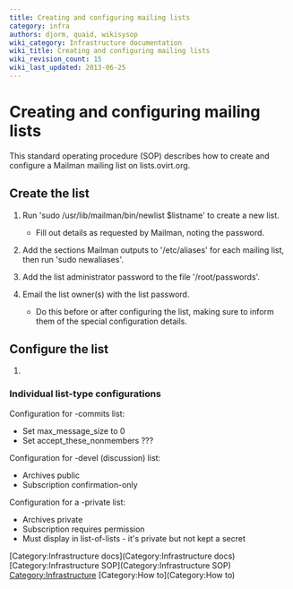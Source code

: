 ```yaml
---
title: Creating and configuring mailing lists
category: infra
authors: djorm, quaid, wikisysop
wiki_category: Infrastructure documentation
wiki_title: Creating and configuring mailing lists
wiki_revision_count: 15
wiki_last_updated: 2013-06-25
---
```


# Creating and configuring mailing lists

This standard operating procedure (SOP) describes how to create and configure a Mailman mailing list on lists.ovirt.org.

## Create the list

1.  Run 'sudo /usr/lib/mailman/bin/newlist $listname' to create a new list.
    -   Fill out details as requested by Mailman, noting the password.

2.  Add the sections Mailman outputs to '/etc/aliases' for each mailing list, then run 'sudo newaliases'.
3.  Add the list administrator password to the file '/root/passwords'.
4.  Email the list owner(s) with the list password.
    -   Do this before or after configuring the list, making sure to inform them of the special configuration details.

## Configure the list

1.  

### Individual list-type configurations

Configuration for -commits list:

*   Set max_message_size to 0
*   Set accept_these_nonmembers ???

Configuration for -devel (discussion) list:

*   Archives public
*   Subscription confirmation-only

Configuration for a -private list:

*   Archives private
*   Subscription requires permission
*   Must display in list-of-lists - it's private but not kept a secret

[Category:Infrastructure docs](Category:Infrastructure docs) [Category:Infrastructure SOP](Category:Infrastructure SOP) <Category:Infrastructure> [Category:How to](Category:How to)
